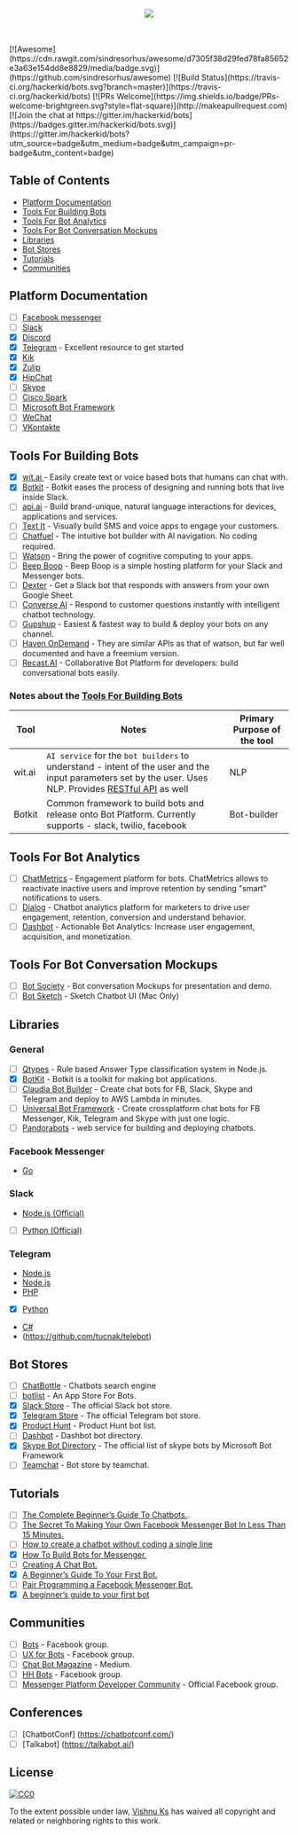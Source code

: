 <p align="center">
  <img src="bots3d.png" />
</p>
<br>
<br>
[![Awesome](https://cdn.rawgit.com/sindresorhus/awesome/d7305f38d29fed78fa85652e3a63e154dd8e8829/media/badge.svg)](https://github.com/sindresorhus/awesome) [![Build Status](https://travis-ci.org/hackerkid/bots.svg?branch=master)](https://travis-ci.org/hackerkid/bots) [![PRs Welcome](https://img.shields.io/badge/PRs-welcome-brightgreen.svg?style=flat-square)](http://makeapullrequest.com) [![Join the chat at https://gitter.im/hackerkid/bots](https://badges.gitter.im/hackerkid/bots.svg)](https://gitter.im/hackerkid/bots?utm_source=badge&utm_medium=badge&utm_campaign=pr-badge&utm_content=badge)

Table of Contents
-----------------

- [Platform Documentation](#platform-documentation)
- [Tools For Building Bots](#tools-for-building-bots)
- [Tools For Bot Analytics](#tools-for-bot-analytics)
- [Tools For Bot Conversation Mockups](#tools-for-bot-conversation-mockups)
- [Libraries](#libraries)
- [Bot Stores](#bot-stores)
- [Tutorials](#tutorials)
- [Communities](#communities)

## Platform Documentation
- [ ] [Facebook messenger](https://developers.facebook.com/products/messenger/)
- [ ] [Slack](https://api.slack.com/bot-users)
- [x] [Discord](https://blog.discordapp.com/the-robot-revolution-has-unofficially-begun/)
- [x] [Telegram](https://core.telegram.org/bots/api) - Excellent resource to get started
- [x] [Kik](https://dev.kik.com/#/home)
- [x] [Zulip](https://zulip.com/integrations/)
- [x] [HipChat](https://developer.atlassian.com/hipchat/getting-started)
- [ ] [Skype](https://developer.microsoft.com/en-us/skype/bots)
- [ ] [Cisco Spark](https://developer.ciscospark.com/getting-started.html)
- [ ] [Microsoft Bot Framework](https://dev.botframework.com/)
- [ ] [WeChat](https://admin.wechat.com/)
- [ ] [VKontakte](https://new.vk.com/dev/bizmessages)

## Tools For Building Bots
- [x] [wit.ai ](https://wit.ai/) - Easily create text or voice based bots that humans can chat with.
- [x] [Botkit](https://howdy.ai/botkit/) - Botkit eases the process of designing and running bots that live inside Slack.
- [ ] [api.ai](https://api.ai/) - Build brand-unique, natural language interactions for devices, applications and services.
- [ ] [Text It](https://textit.in/) - Visually build SMS and voice apps to engage your customers.
- [ ] [Chatfuel](https://chatfuel.com/) - The intuitive bot builder with AI navigation. No coding required.
- [ ] [Watson](http://www.ibm.com/cloud-computing/bluemix/watson/) - Bring the power of cognitive computing to your apps.
- [ ] [Beep Boop](https://beepboophq.com/) - Beep Boop is a simple hosting platform for your Slack and Messenger bots.
- [ ] [Dexter](https://rundexter.com/app/spreadsheet-bot) - Get a Slack bot that responds with answers from your own Google Sheet.
- [ ] [Converse AI](http://www.converse.ai/) - Respond to customer questions instantly with intelligent chatbot technology.
- [ ] [Gupshup](https://www.gupshup.io/developer/home) - Easiest & fastest way to build & deploy your bots on any channel.
- [ ] [Haven OnDemand](https://dev.havenondemand.com/apis) - They are similar APIs as that of watson, but far well documented   and have a freemium version.
- [ ] [Recast.AI](https://recast.ai) - Collaborative Bot Platform for developers: build conversational bots easily.

### Notes about the [Tools For Building Bots](#tools-for-building-bots)

Tool| Notes| Primary Purpose of the tool
----|------|--------------------------
wit.ai | `AI service` for the `bot builders` to understand - intent of the user and the input parameters set by the user. Uses NLP. Provides [RESTful API](https://wit.ai/docs/http/20160526#authentication-link) as well| NLP
Botkit | Common framework to build bots and release onto Bot Platform. Currently supports - slack, twilio, facebook | Bot-builder


## Tools For Bot Analytics
- [ ] [ChatMetrics](https://chatmetrics.io/) - Engagement platform for bots. ChatMetrics allows to reactivate inactive users and improve retention by sending "smart" notifications to users.
- [ ] [Dialog](https://dialoganalytics.com/) - Chatbot analytics platform for marketers to drive user engagement, retention, conversion and understand behavior.
- [ ] [Dashbot](https://www.dashbot.io/) - Actionable Bot Analytics: Increase user engagement, acquisition, and monetization.

## Tools For Bot Conversation Mockups
- [ ] [Bot Society](https://www.botsociety.io) - Bot conversation Mockups for presentation and demo.
- [ ] [Bot Sketch](https://dribbble.com/shots/2674603-Facebook-Messenger-UI-Kit-for-Chatbots-Sketch) - Sketch Chatbot UI (Mac Only)

## Libraries

### General
- [ ] [Qtypes](https://github.com/superscriptjs/qtypes) - Rule based Answer Type classification system in Node.js.
- [x] [BotKit](https://github.com/howdyai/botkit) - Botkit is a toolkit for making bot applications.
- [ ] [Claudia Bot Builder](https://github.com/claudiajs/claudia-bot-builder) - Create chat bots for FB, Slack, Skype and Telegram and deploy to AWS Lambda in minutes.
- [ ] [Universal Bot Framework](https://bitbucket.org/phips28/universal-bot-framework/overview) - Create crossplatform chat bots for FB Messenger, Kik, Telegram and Skype with just one logic.
- [ ] [Pandorabots](http://www.pandorabots.com/) - web service for building and deploying chatbots.

### Facebook Messenger
- [Go](https://github.com/paked/messenger)

### Slack
- [Node.js (Official)](https://github.com/slackhq/node-slack-sdk)
- [ ] [Python (Official)](https://github.com/slackhq/python-slackclient)

### Telegram
- [Node.js](https://github.com/yagop/node-telegram-bot-api)
- [Node.js](https://github.com/telegraf/telegraf)
- [PHP](https://github.com/irazasyed/telegram-bot-sdk)
- [x] [Python](https://github.com/python-telegram-bot/python-telegram-bot)
- [C#](https://github.com/MrRoundRobin/telegram.bot)
- (https://github.com/tucnak/telebot)

## Bot Stores
- [ ] [ChatBottle](https://chatbottle.co/) - Chatbots search engine
- [ ] [botlist](https://botlist.co/) - An App Store For Bots.
- [x] [Slack Store](https://decentralizedweb.slack.com/apps) - The official Slack bot store.
- [x] [Telegram Store](https://storebot.me/) - The official Telegram bot store.
- [x] [Product Hunt](https://www.producthunt.com/topics/bots) - Product Hunt bot list.
- [ ] [Dashbot](http://www.dashbot.io/bots) - Dashbot bot directory.
- [x] [Skype Bot Directory](https://bots.botframework.com/) - The official list of skype bots by Microsoft Bot Framework
- [ ] [Teamchat](http://www.teamchat.com/en/bot-store/) - Bot store by teamchat.

## Tutorials
- [ ] [The Complete Beginner’s Guide To Chatbots.](https://chatbotsmagazine.com/the-complete-beginner-s-guide-to-chatbots-8280b7b906ca).
- [ ] [The Secret To Making Your Own Facebook Messenger Bot In Less Than 15 Minutes.](https://chatbotsmagazine.com/have-15-minutes-create-your-own-facebook-messenger-bot-481a7db54892)
- [ ] [How to create a chatbot without coding a single line](https://chatbotsmagazine.com/how-to-create-a-chatbot-without-coding-a-single-line-e716840c7245#.kimh0igkz)
- [x] [How To Build Bots for Messenger.](https://developers.facebook.com/blog/post/2016/04/12/bots-for-messenger/)
- [ ] [Creating A Chat Bot.](https://medium.freecodecamp.com/creating-a-chat-bot-42861e6a2acd#.32hmkqfq7)
- [x] [A Beginner’s Guide To Your First Bot.](https://slackhq.com/a-beginner-s-guide-to-your-first-bot-97e5b0b7843d#.rreq2dp6r)
- [ ] [Pair Programming a Facebook Messenger Bot.](https://www.youtube.com/watch?v=zFO1cRr5-qY)
- [x] [A beginner’s guide to your first bot](https://slackhq.com/a-beginner-s-guide-to-your-first-bot-97e5b0b7843d#.b1rilkua8) 

## Communities
- [ ] [Bots](https://www.facebook.com/groups/chatbot/) - Facebook group.
- [ ] [UX for Bots](https://www.facebook.com/groups/uxforbots/) - Facebook group.
- [ ] [Chat Bot Magazine](https://chatbotsmagazine.com/) - Medium.
- [ ] [HH Bots](https://www.facebook.com/groups/hhbots/) - Facebook group.
- [ ] [Messenger Platform Developer Community](https://www.facebook.com/groups/242384196138564/) - Official Facebook group.

## Conferences
- [ ] [ChatbotConf] (https://chatbotconf.com/)
- [ ] [Talkabot] (https://talkabot.ai/)

## License

[![CC0](http://i.creativecommons.org/p/zero/1.0/88x31.png)](http://creativecommons.org/publicdomain/zero/1.0/)

To the extent possible under law, [Vishnu Ks](http://www.vishnuks.com) has waived all copyright and related or neighboring rights to this work.
